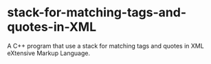 # stack-for-matching-tags-and-quotes-in-XML
A C++ program that use a stack for matching tags and quotes in XML eXtensive Markup Language.
